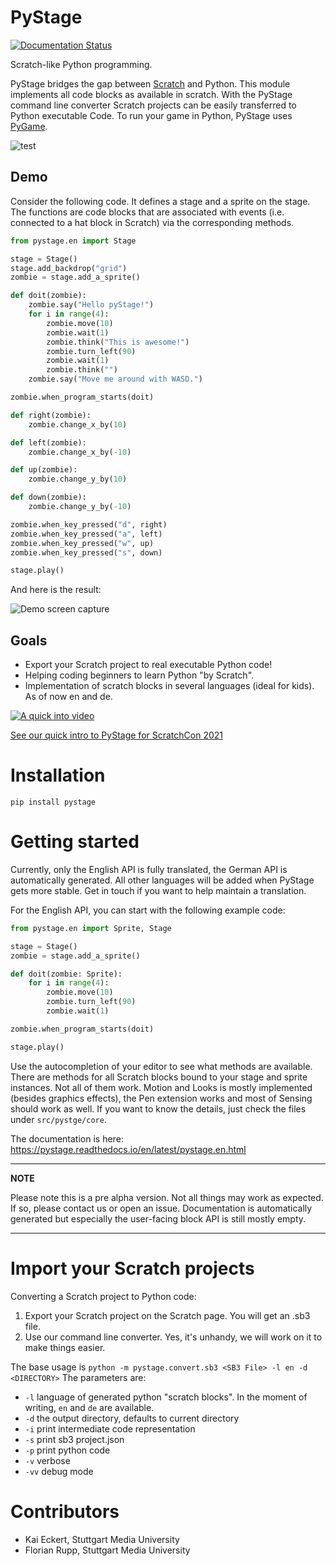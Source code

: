# PyStage

[![Documentation Status](https://readthedocs.org/projects/pystage/badge/?version=latest)](https://pystage.readthedocs.io/en/latest/?badge=latest)

Scratch-like Python programming.

PyStage bridges the gap between [Scratch](https://scratch.mit.edu/) and Python. This module implements all code blocks
as available in scratch. With the PyStage command line converter Scratch projects can be easily
transferred to Python executable Code. To run your game in Python, PyStage uses [PyGame](https://www.pygame.org/news).

![test](docs/pystage.png)

## Demo

Consider the following code. It defines a stage and a sprite on the stage. The functions are code blocks that are associated with events (i.e. connected to a hat block in Scratch) via the corresponding methods.

```python
from pystage.en import Stage

stage = Stage()
stage.add_backdrop("grid")
zombie = stage.add_a_sprite()

def doit(zombie):
    zombie.say("Hello pyStage!")
    for i in range(4):
        zombie.move(10)
        zombie.wait(1)
        zombie.think("This is awesome!")
        zombie.turn_left(90)
        zombie.wait(1)
        zombie.think("")
    zombie.say("Move me around with WASD.")

zombie.when_program_starts(doit)

def right(zombie):
    zombie.change_x_by(10)

def left(zombie):
    zombie.change_x_by(-10)

def up(zombie):
    zombie.change_y_by(10)

def down(zombie):
    zombie.change_y_by(-10)

zombie.when_key_pressed("d", right)
zombie.when_key_pressed("a", left)
zombie.when_key_pressed("w", up)
zombie.when_key_pressed("s", down)

stage.play()

```

And here is the result:

![Demo screen capture](https://i.imgur.com/4esXD9L.gif)

## Goals
* Export your Scratch project to real executable Python code!
* Helping coding beginners to learn Python "by Scratch".
* Implementation of scratch blocks in several languages (ideal for kids). As of now en and de.


[![A quick into video](https://img.youtube.com/vi/Bo3kUF9k0Vg/0.jpg)](https://www.youtube.com/watch?v=Bo3kUF9k0Vg)

[See our quick intro to PyStage for ScratchCon 2021](https://www.youtube.com/watch?v=Bo3kUF9k0Vg)


# Installation
```pip install pystage```

# Getting started

Currently, only the English API is fully translated, the German API is automatically generated. All other languages will be added when PyStage gets more stable. Get in touch if you want to help maintain a translation.

For the English API, you can start with the following example code:

```python
from pystage.en import Sprite, Stage

stage = Stage()
zombie = stage.add_a_sprite()

def doit(zombie: Sprite):
    for i in range(4):
        zombie.move(10)
        zombie.turn_left(90)
        zombie.wait(1)

zombie.when_program_starts(doit)

stage.play()
```

Use the autocompletion of your editor to see what methods are available. There are methods for all Scratch blocks bound to your stage and sprite instances. Not all of them work. Motion and Looks is mostly implemented (besides graphics effects), the Pen extension works and most of Sensing should work as well. If you want to know the details, just check the files under `src/pystge/core`. 

The documentation is here: https://pystage.readthedocs.io/en/latest/pystage.en.html

---

**NOTE**

Please note this is a pre alpha version. Not all things may work as expected. If so, please contact us or open an issue. Documentation is automatically generated but especially the user-facing block API is still mostly empty.

---

# Import your Scratch projects
Converting a Scratch project to Python code:
1. Export your Scratch project on the Scratch page. You will get an .sb3 file.
2. Use our command line converter. Yes, it's unhandy, we will work on it to make things easier.

The base usage is ```python -m pystage.convert.sb3 <SB3 File> -l en -d <DIRECTORY>```
The parameters are:
* ```-l``` language of generated python "scratch blocks". In the moment of writing, ```en``` and ```de``` are available.
* ```-d``` the output directory, defaults to current directory
* ```-i``` print intermediate code representation
* ```-s``` print sb3 project.json
* ```-p``` print python code
* ```-v``` verbose
* ```-vv``` debug mode


# Contributors

* Kai Eckert, Stuttgart Media University
* Florian Rupp, Stuttgart Media University
